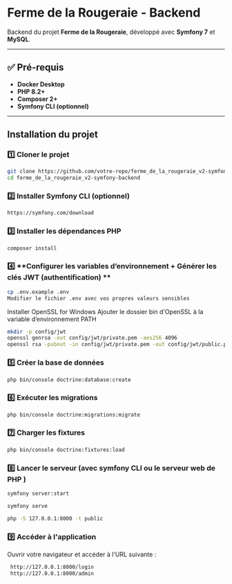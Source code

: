#  Ferme de la Rougeraie - Backend

Backend du projet **Ferme de la Rougeraie**, développé avec **Symfony 7** et **MySQL**.

---

## ✅ **Pré-requis**
- **Docker Desktop** 
- **PHP 8.2+** 
- **Composer 2+** 
- **Symfony CLI (optionnel)** 

---

##  **Installation du projet**
### 1️⃣ **Cloner le projet**
```sh
git clone https://github.com/votre-repo/ferme_de_la_rougeraie_v2-symfony-backend.git
cd ferme_de_la_rougeraie_v2-symfony-backend
```
### 2️⃣ **Installer Symfony CLI (optionnel)**
```sh
https://symfony.com/download
```

### 3️⃣ **Installer les dépendances PHP**
```sh
composer install
```
### 4️⃣ **Configurer les variables d’environnement + Générer les clés JWT (authentification) **
```sh
cp .env.example .env
Modifier le fichier .env avec vos propres valeurs sensibles
```
Installer OpenSSL for Windows
Ajouter le dossier bin d'OpenSSL à la variable d’environnement PATH
```sh
mkdir -p config/jwt
openssl genrsa -out config/jwt/private.pem -aes256 4096
openssl rsa -pubout -in config/jwt/private.pem -out config/jwt/public.pem
```
### 5️⃣ **Créer la base de données**
```sh
php bin/console doctrine:database:create
```

### 6️⃣ **Exécuter les migrations**
```sh
php bin/console doctrine:migrations:migrate
```

### 7️⃣ **Charger les fixtures**
```sh
php bin/console doctrine:fixtures:load
```

### 8️⃣ **Lancer le serveur (avec symfony CLI ou le serveur web de PHP )**
```sh   
symfony server:start

symfony serve

php -S 127.0.0.1:8000 -t public
```
### 9️⃣ **Accéder à l'application**
Ouvrir votre navigateur et accéder à l'URL suivante : 
``` sh
 http://127.0.0.1:8000/login
 http://127.0.0.1:8000/admin
